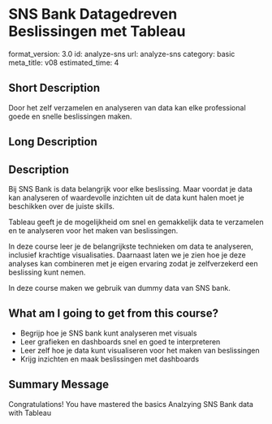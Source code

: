
# SNS Bank Datagedreven Beslissingen met Tableau
format_version: 3.0
id: analyze-sns
url: analyze-sns
category: basic
meta_title: v08
estimated_time: 4


## Short Description

Door het zelf verzamelen en analyseren van data kan elke professional goede en snelle beslissingen maken.

## Long Description

<div class="course_information description-div">
<h2>Description</h2>
<p>Bij SNS Bank is data belangrijk voor elke beslissing. Maar voordat je data kan analyseren of waardevolle inzichten uit de data kunt halen moet je beschikken over de juiste skills.</p>
<p>Tableau geeft je de mogelijkheid om snel en gemakkelijk data te verzamelen en te analyseren voor het maken van beslissingen.</p>
<p>In deze course leer je de belangrijkste technieken om data te analyseren, inclusief krachtige visualisaties. Daarnaast laten we je zien hoe je deze analyses kan combineren met je eigen ervaring zodat je zelfverzekerd een beslissing kunt nemen.</p>
<p>In deze course maken we gebruik van dummy data van SNS bank.</p>
</div>


<div class="course_information profits-div">
<h2>What am I going to get from this course?</h2>
<ul>
	<li>Begrijp hoe je SNS bank kunt analyseren met visuals</li>
	<li>Leer grafieken en dashboards snel en goed te interpreteren</li>
	<li>Leer zelf hoe je data kunt visualiseren voor het maken van beslissingen</li>
	<li>Krijg inzichten en maak beslissingen met dashboards</li>
</ul>
</div>



## Summary Message

Congratulations! You have mastered the basics Analzying SNS Bank data with Tableau
